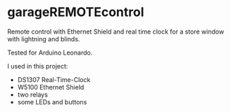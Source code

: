# garageREMOTEcontrol
Remote control with Ethernet Shield and real time clock for a store window with lightning and blinds.

Tested for Arduino Leonardo.

I used in this project:
- DS1307 Real-Time-Clock
- W5100 Ethernet Shield
- two relays
- some LEDs and buttons
